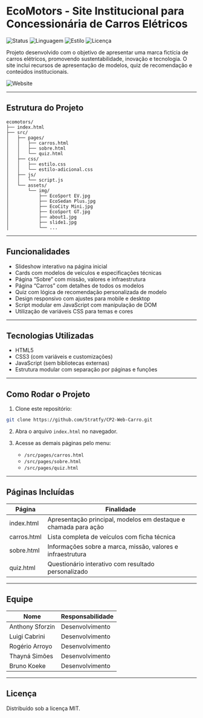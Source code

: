 # EcoMotors - Site Institucional para Concessionária de Carros Elétricos

![Status](https://img.shields.io/badge/status-finalizado-brightgreen)
![Linguagem](https://img.shields.io/badge/HTML5%20%7C%20CSS%20%7C%20JS-blue)
![Estilo](https://img.shields.io/badge/design-responsivo-informational)
![Licença](https://img.shields.io/badge/licença-MIT-lightgrey)

Projeto desenvolvido com o objetivo de apresentar uma marca fictícia de carros elétricos, promovendo sustentabilidade, inovação e tecnologia. O site inclui recursos de apresentação de modelos, quiz de recomendação e conteúdos institucionais.

![Website](https://i.imgur.com/hU0qO3V.png)

---

## Estrutura do Projeto

```
ecomotors/
├── index.html
├── src/
│   ├── pages/
│   │   ├── carros.html
│   │   ├── sobre.html
│   │   └── quiz.html
│   ├── css/
│   │   ├── estilo.css
│   │   └── estilo-adicional.css
│   ├── js/
│   │   └── script.js
│   └── assets/
│       └── img/
│           ├── EcoSport EV.jpg
│           ├── EcoSedan Plus.jpg
│           ├── EcoCity Mini.jpg
│           ├── EcoSport GT.jpg
│           ├── about1.jpg
│           ├── slide1.jpg
│           └── ...
```

---

## Funcionalidades

- Slideshow interativo na página inicial
- Cards com modelos de veículos e especificações técnicas
- Página “Sobre” com missão, valores e infraestrutura
- Página “Carros” com detalhes de todos os modelos
- Quiz com lógica de recomendação personalizada de modelo
- Design responsivo com ajustes para mobile e desktop
- Script modular em JavaScript com manipulação de DOM
- Utilização de variáveis CSS para temas e cores

---

## Tecnologias Utilizadas

- HTML5
- CSS3 (com variáveis e customizações)
- JavaScript (sem bibliotecas externas)
- Estrutura modular com separação por páginas e funções

---

## Como Rodar o Projeto

1. Clone este repositório:
```bash
git clone https://github.com/Stratfy/CP2-Web-Carro.git
```

2. Abra o arquivo `index.html` no navegador.

3. Acesse as demais páginas pelo menu:
   - `/src/pages/carros.html`
   - `/src/pages/sobre.html`
   - `/src/pages/quiz.html`

---

## Páginas Incluídas

| Página        | Finalidade                                                       |
|---------------|------------------------------------------------------------------|
| index.html    | Apresentação principal, modelos em destaque e chamada para ação |
| carros.html   | Lista completa de veículos com ficha técnica                     |
| sobre.html    | Informações sobre a marca, missão, valores e infraestrutura      |
| quiz.html     | Questionário interativo com resultado personalizado              |

---

## Equipe

| Nome                | Responsabilidade                            |
|---------------------|---------------------------------------------|
| Anthony Sforzin     | Desenvolvimento                             |
| Luigi Cabrini       | Desenvolvimento                             |
| Rogério Arroyo      | Desenvolvimento                             |
| Thayná Simões       | Desenvolvimento                             |
| Bruno Koeke         | Desenvolvimento                             |

---

## Licença

Distribuído sob a licença MIT.  
